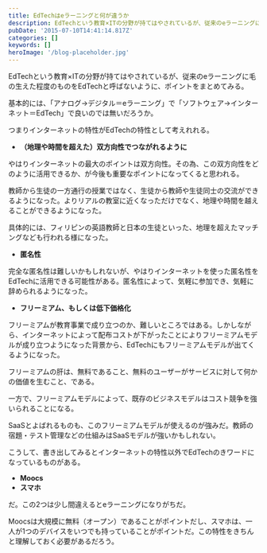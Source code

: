 ```yaml
---
title: EdTechはeラーニングと何が違うか
description: EdTechという教育×ITの分野が持てはやされているが、従来のeラーニングに毛の生えた程度のものをEdTechと呼ばないように、ポイントをまとめてみる。
pubDate: '2015-07-10T14:41:14.817Z'
categories: []
keywords: []
heroImage: '/blog-placeholder.jpg'
---
```


EdTechという教育×ITの分野が持てはやされているが、従来のeラーニングに毛の生えた程度のものをEdTechと呼ばないように、ポイントをまとめてみる。

基本的には、「アナログ→デジタル＝eラーニング」で「ソフトウェア→インターネット＝EdTech」で良いのでは無いだろうか。

つまりインターネットの特性がEdTechの特性として考えれれる。

*   **（地理や時間を超えた）双方向性でつながれるように**

やはりインターネットの最大のポイントは双方向性。その為、この双方向性をどのように活用できるか、が今後も重要なポイントになってくると思われる。

教師から生徒の一方通行の授業ではなく、生徒から教師や生徒同士の交流ができるようになった。よりリアルの教室に近くなっただけでなく、地理や時間を越えることができるようになった。

具体的には、フィリピンの英語教師と日本の生徒といった、地理を超えたマッチングなども行われる様になった。

*   **匿名性**

完全な匿名性は難しいかもしれないが、やはりインターネットを使った匿名性をEdTechに活用できる可能性がある。匿名性によって、気軽に参加でき、気軽に辞められるようになった。

*   **フリーミアム、もしくは低下価格化**

フリーミアムが教育事業で成り立つのか、難しいところではある。しかしながら、インターネットによって配布コストが下がったことによりフリーミアムモデルが成り立つようになった背景から、EdTechにもフリーミアムモデルが出てくるようになった。

フリーミアムの肝は、無料であること、無料のユーザーがサービスに対して何かの価値を生むこと、である。

一方で、フリーミアムモデルによって、既存のビジネスモデルはコスト競争を強いられることになる。

SaaSとよばれるものも、このフリーミアムモデルが使えるのが強みだ。教師の宿題・テスト管理などの仕組みはSaaSモデルが強いかもしれない。

こうして、書き出してみるとインターネットの特性以外でEdTechのきワードになっているものがある。

*   **Moocs**
*   **スマホ**

だ。この2つは少し間違えるとeラーニングになりがちだ。

Moocsは大規模に無料（オープン）であることがポイントだし、スマホは、一人が1つのデバイスをいつでも持っていることがポイントだ。この特性をきちんと理解しておく必要があるだろう。